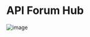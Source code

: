 # API Forum Hub

![image](https://github.com/dalwid/ForumHub/assets/18519618/5a63bdea-8be9-47db-b8a1-73fe399d910a)
